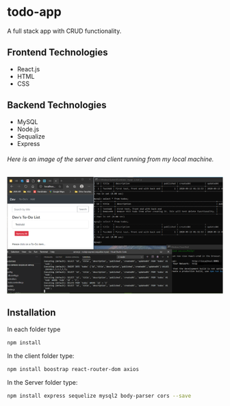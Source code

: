 # todo-app
A full stack app with CRUD functionality.
## Frontend Technologies
* React.js
* HTML
* CSS
## Backend Technologies
* MySQL
* Node.js
* Sequalize
* Express

###### Here is an image of the server and client running from my local machine. 

![Image of Yaktocat](https://github.com/DevonAM/todo-app/blob/master/todoapp.png?raw=true)

## Installation
In each folder type 
~~~bash
npm install
~~~
In the client folder type:
~~~bash
npm install boostrap react-router-dom axios
~~~

In the Server folder type:
~~~bash
npm install express sequelize mysql2 body-parser cors --save
~~~

